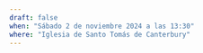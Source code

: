 ```yaml
---
draft: false
when: "Sábado 2 de noviembre 2024 a las 13:30"
where: "Iglesia de Santo Tomás de Canterbury"
---
```

